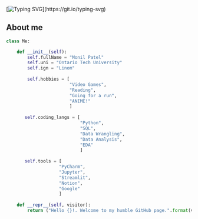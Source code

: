 
<!---
L1nom/L1nom is a ✨ special ✨ repository because its `README.md` (this file) appears on your GitHub profile.
You can click the Preview link to take a look at your changes.
--->

[![Typing SVG](https://readme-typing-svg.herokuapp.com?color=%2336BCF7&center=true&vCenter=true&lines=Hi%2C+I'm+Monil!)](https://git.io/typing-svg)

## About me
```python
class Me:

    def __init__(self):
        self.fullName = "Monil Patel"
        self.uni = "Ontario Tech University"
        self.ign = "Linom"
        
        self.hobbies = [
                        "Video Games",
                        "Reading",
                        "Going for a run",
                        "ANIME!"
                        ]
       
       self.coding_langs = [
                            "Python",
                            "SQL",
                            "Data Wrangling", 
                            "Data Analysis",
                            "EDA"
                            ]
                        
       self.tools = [
                    "PyCharm",
                    "Jupyter",
                    "Streamlit",
                    "Notion",
                    "Google"
                    ]
    
    def __repr__(self, visitor):
        return ("Hello {}!. Welcome to my humble GitHub page.".format(visitor))




```


